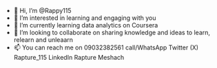 - 👋 Hi, I’m @Rappy115
- 👀 I’m interested in learning and engaging with you
- 🌱 I’m currently learning data analytics on Coursera
- 💞️ I’m looking to collaborate on sharing knowledge and ideas to learn, relearn and unleaarn
- 📫 You can reach me on 09032382561 call/WhatsApp
Twitter (X) Rapture_115
LinkedIn Rapture Meshach
